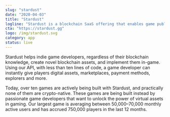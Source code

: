 ```yaml
---
slug: "stardust"
date: "2020-04-03"
title: "Stardust"
logline: "Stardust is a blockchain SaaS offering that enables game publishers to easily create and implement blockchain assets into their games."
cta: "https://stardust.gg"
logo: /img/stardust.svg
category: app
status: live
---
```


Stardust helps indie game developers, regardless of their blockchain knowledge, create novel blockchain assets, and implement them in-game. Using our API, with less than ten lines of code, a game developer can instantly give players digital assets, marketplaces, payment methods, explorers and more.

Today, over ten games are actively being built with Stardust, and practically none of them are crypto-native. These games are being built instead by passionate game developers that want to unlock the power of virtual assets in gaming. Our largest game is averaging between 50,000–70,000 monthly active users and has accrued 750,000 players in the last 12 months.
